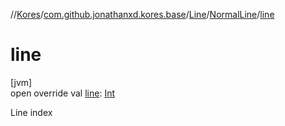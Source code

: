 //[Kores](../../../../index.md)/[com.github.jonathanxd.kores.base](../../index.md)/[Line](../index.md)/[NormalLine](index.md)/[line](line.md)

# line

[jvm]\
open override val [line](line.md): [Int](https://kotlinlang.org/api/latest/jvm/stdlib/kotlin/-int/index.html)

Line index
